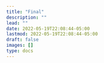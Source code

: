 ```yaml
---
title: "Final"
description: ""
lead: ""
date: 2022-05-19T22:08:44-05:00
lastmod: 2022-05-19T22:08:44-05:00
draft: false
images: []
type: docs
---
```

